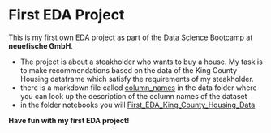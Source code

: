 # First EDA Project


This is my first own EDA project as part of the Data Science Bootcamp at **neuefische GmbH**. 



* The project is about a steakholder who wants to buy a house. My task is to make recommendations based on the data of the King County Housing dataframe which satisfy the requirements of my steakholder.
* there is a markdown file called [column_names](column_names.md) in the data folder where you can look up the description of the column names of the dataset
* in the folder notebooks you will [First_EDA_King_County_Housing_Data](First_EDA_King_County_Housing_Data.ipynb) 



**Have fun with my first EDA project!**




